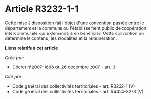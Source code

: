 # Article R3232-1-1

Cette mise à disposition fait l'objet d'une convention passée entre le département et la commune ou l'établissement public de
coopération intercommunale qui a demandé à en bénéficier. Cette convention en détermine le contenu, les modalités et la
rémunération.

**Liens relatifs à cet article**

_Créé par_:

  - Décret n°2007-1868 du 26 décembre 2007 - art. 3

_Cité par_:

  - Code général des collectivités territoriales - art. R3232-1 (V)
  - Code général des collectivités territoriales - art. R4424-32-3 (V)

